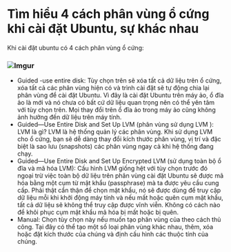 ﻿# Tìm hiểu 4 cách phân vùng ổ cứng khi cài đặt Ubuntu, sự khác nhau
Khi cài đặt ubuntu có 4 cách phân vùng ổ cứng:
### ![Imgur](https://i.imgur.com/RwCgZdH.png) 
* Guided -use entire disk: Tùy chọn trên sẽ xóa tất cả dữ liệu trên ổ cứng, xóa tất cả các phân vùng hiện có và trình cài đặt sẽ tự động chia lại phân vùng để cài đặt Ubuntu. Vì đây là cài đặt Ubuntu trên máy ảo, ổ đĩa ảo là mới và nó chưa có bất cứ dữ liệu quan trọng nên có thể yên tâm với tùy chọn trên. Mọi thay đổi trên ổ đĩa ảo trong máy ảo cũng không ảnh hưởng đến dữ liệu trên máy tính.
* Guided—Use Entire Disk and Set Up LVM (phân vùng sử dụng LVM ): LVM là gì? LVM là hệ thống quản lý các phân vùng. Khi sử dụng LVM cho ổ cứng, bạn sẽ dễ dàng thay đổi kích thước phân vùng, vị trí và đặc biệt là sao lưu (snapshots) các phân vùng ngay cả khi hệ thống đang chạy.
* Guided—Use Entire Disk and Set Up Encrypted LVM (sử dụng toàn bộ ổ đĩa và mã hóa LVM): Cấu hình LVM giống hệt với tùy chọn trước đó ngoại trừ việc toàn bộ dữ liệu trên phân vùng cài đặt Ubuntu sẽ được mã hóa bằng một cụm từ mật khẩu (passphrase) mà ta được yêu cầu cung cấp. Phải thật cẩn thận để chọn mật khẩu, nó sẽ được dùng để truy cập dữ liệu mỗi khi khởi động máy tính và nếu mất hoặc quên cụm mật khẩu, tất cả dữ liệu sẽ không thể truy cập được vĩnh viễn. Không có cách nào để khôi phục cụm mật khẩu mã hóa bị mất hoặc bị quên.
* Manual: Chọn tùy chọn này nếu muốn tạo phân vùng của theo cách thủ công. Tại đây có thể tạo một số loại phân vùng khác nhau, thêm, xóa hoặc đặt kích thước của chúng và định cấu hình các thuộc tính của chúng. 